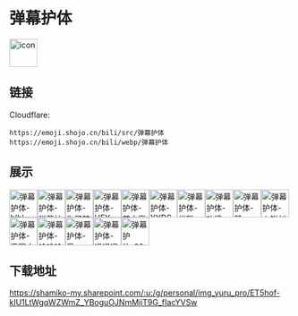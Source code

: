 # 弹幕护体
<img src="https://emoji.shojo.cn/bili/src/弹幕护体/icon.png" width="50" height="50" alt="icon">

## 链接
Cloudflare:
```
https://emoji.shojo.cn/bili/src/弹幕护体
https://emoji.shojo.cn/bili/webp/弹幕护体
```
## 展示
<img src="https://emoji.shojo.cn/bili/src/弹幕护体/弹幕护体-blbl.png" width="50" height="50" alt="弹幕护体-blbl"><img src="https://emoji.shojo.cn/bili/src/弹幕护体/弹幕护体-弹幕护体.png" width="50" height="50" alt="弹幕护体-弹幕护体"><img src="https://emoji.shojo.cn/bili/src/弹幕护体/弹幕护体-为了梦想.png" width="50" height="50" alt="弹幕护体-为了梦想"><img src="https://emoji.shojo.cn/bili/src/弹幕护体/弹幕护体-HEY.png" width="50" height="50" alt="弹幕护体-HEY"><img src="https://emoji.shojo.cn/bili/src/弹幕护体/弹幕护体-前方高能.png" width="50" height="50" alt="弹幕护体-前方高能"><img src="https://emoji.shojo.cn/bili/src/弹幕护体/弹幕护体-YYDS.png" width="50" height="50" alt="弹幕护体-YYDS"><img src="https://emoji.shojo.cn/bili/src/弹幕护体/弹幕护体-优雅.png" width="50" height="50" alt="弹幕护体-优雅"><img src="https://emoji.shojo.cn/bili/src/弹幕护体/弹幕护体-功德.png" width="50" height="50" alt="弹幕护体-功德"><img src="https://emoji.shojo.cn/bili/src/弹幕护体/弹幕护体-赞.png" width="50" height="50" alt="弹幕护体-赞"><img src="https://emoji.shojo.cn/bili/src/弹幕护体/弹幕护体-火钳刘明.png" width="50" height="50" alt="弹幕护体-火钳刘明"><img src="https://emoji.shojo.cn/bili/src/弹幕护体/弹幕护体-无限大.png" width="50" height="50" alt="弹幕护体-无限大"><img src="https://emoji.shojo.cn/bili/src/弹幕护体/弹幕护体-哈哈哈.png" width="50" height="50" alt="弹幕护体-哈哈哈"><img src="https://emoji.shojo.cn/bili/src/弹幕护体/弹幕护体-爱.png" width="50" height="50" alt="弹幕护体-爱"><img src="https://emoji.shojo.cn/bili/src/弹幕护体/弹幕护体-退退退.png" width="50" height="50" alt="弹幕护体-退退退"><img src="https://emoji.shojo.cn/bili/src/弹幕护体/弹幕护体-666.png" width="50" height="50" alt="弹幕护体-666">

## 下载地址

https://shamiko-my.sharepoint.com/:u:/g/personal/img_yuru_pro/ET5hof-kIU1LtWgqWZWmZ_YBoguOJNmMjiT9G_fIacYVSw